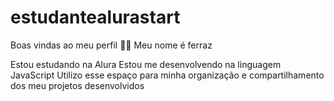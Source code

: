 # estudantealurastart 
Boas vindas ao meu perfil 💙💙
Meu nome é ferraz 

Estou estudando na Alura
Estou me desenvolvendo na linguagem JavaScript
Utilizo esse espaço para minha organização e compartilhamento dos meu projetos desenvolvidos



